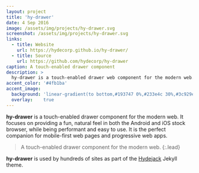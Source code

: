 ```yaml
---
layout: project
title: 'hy-drawer'
date: 4 Sep 2016
image: /assets/img/projects/hy-drawer.svg
screenshot: /assets/img/projects/hy-drawer.svg
links:
  - title: Website
    url: https://hydecorp.github.io/hy-drawer/
  - title: Source
    url: https://github.com/hydecorp/hy-drawer
caption: A touch-enabled drawer component
description: >
  hy-drawer is a touch-enabled drawer web component for the modern web.
accent_color: '#4fb1ba'
accent_image:
  background: 'linear-gradient(to bottom,#193747 0%,#233e4c 30%,#3c929e 50%,#d5d5d4 70%,#cdccc8 100%)'
  overlay:    true
---
```


**hy-drawer** is a touch-enabled drawer component for the modern web. It focuses on providing a fun, natural feel in both the Android and iOS stock browser, while being performant and easy to use. It is the perfect companion for mobile-first web pages and progressive web apps.

> A touch-enabled drawer component for the modern web.
{:.lead}

**hy-drawer** is used by hundreds of sites as part of the [Hydejack] Jekyll theme.

[hydejack]: ../README.md
